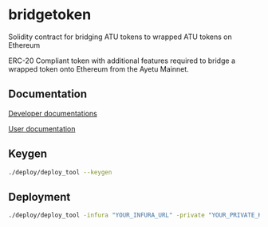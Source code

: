 # bridgetoken

Solidity contract for bridging ATU tokens to wrapped ATU tokens on Ethereum

ERC-20 Compliant token with additional features required to bridge a wrapped token onto Ethereum from the Ayetu Mainnet.

## Documentation

[Developer documentations](https://github.com/ayetunet/bridgetoken/blob/main/dev-doc.md)

[User documentation](https://github.com/ayetunet/bridgetoken/blob/main/user-doc.md)

## Keygen

```bash
./deploy/deploy_tool --keygen
```

## Deployment

```bash
./deploy/deploy_tool -infura "YOUR_INFURA_URL" -private "YOUR_PRIVATE_KEY" -public "YOUR_PUBLIC_KEY" -abi "path/to/AyetuToken.abi" -bin "path/to/AyetuToken.bin"
```
